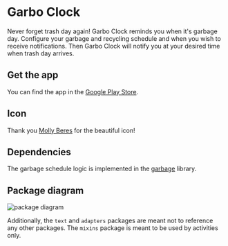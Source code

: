 # Garbo Clock

Never forget trash day again! Garbo Clock reminds you when it's garbage day.
Configure your garbage and recycling schedule and when you wish to receive notifications.
Then Garbo Clock will notify you at your desired time when trash day arrives.

## Get the app

You can find the app in the [Google Play Store](https://play.google.com/store/apps/details?id=com.spinthechoice.garbage.android).

## Icon

Thank you [Molly Beres](https://mollyillustration.com/) for the beautiful icon!

## Dependencies

The garbage schedule logic is implemented in the [garbage](//github.com/cberes/garbage) library.

## Package diagram

![package diagram](http://www.plantuml.com/plantuml/proxy?cache=no&src=https://raw.github.com/cberes/garbage-android/master/package-diagram.txt)

Additionally, the `text` and `adapters` packages are meant not to reference any other packages.
The `mixins` package is meant to be used by activities only.
